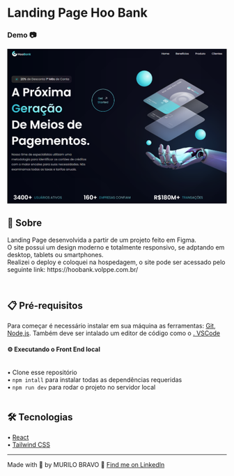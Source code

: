 # Landing Page Hoo Bank

### Demo 📷
<img src='./src/assets/home-hoobank.PNG' /><br/>


<!-- <p align="center">Menu</p>
<p align="center"> 
  <a href="#sobre">Sobre</a> •
  <a href="#tecnologias">Tecnologias</a> •
  <a href="#pre-requisitos">Pré Requisitos</a> •
  <a href="#licenca">Licença</a> •
  <a href="#autor">Autor</a> •
</p><br/> -->

## 📖 Sobre 

<p>
  Landing Page desenvolvida a partir de um projeto feito em Figma. <br/>
  O site possui um design moderno e totalmente responsivo, se adptando em desktop, tablets ou smartphones.<br/>
  Realizei o deploy e coloquei na hospedagem, o site pode ser acessado pelo seguinte link: https://hoobank.volppe.com.br/
</p><br/>

## 📋 Pré-requisitos 

<p>
  Para começar é necessário instalar em sua máquina as ferramentas: <a href="https://git-scm.com/">Git</a>, <a href="https://nodejs.org/">Node,js</a>. Também deve ser intalado um editor de código como o <a href="https://code.visualstudio.com/">.
  VSCode</a>
</p>

#### ⚙️ Executando o Front End local
<br/>
• Clone esse repositório <br/> 
• <code>npm intall</code> para instalar todas as dependências requeridas<br/>
• <code>npm run dev</code> para rodar o projeto no servidor local<br/><br/>

## 🛠️ Tecnologias

• <a href="https://pt-br.reactjs.org/">React</a><br/>
• <a href="https://tailwindcss.com/">Tailwind CSS</a><br/>

<hr>
Made with 💙 by MURILO BRAVO 👋 <a href="https://www.linkedin.com/in/murilo-bravo-223154248/">Find me on LinkedIn</a><br/>

